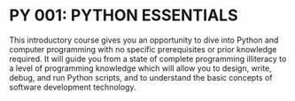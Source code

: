 # PY 001: PYTHON ESSENTIALS

This introductory course gives you an opportunity to dive into Python and computer programming with no specific prerequisites or prior knowledge required. It will guide you from a state of complete programming illiteracy to a level of programming knowledge which will allow you to design, write, debug, and run Python scripts, and to understand the basic concepts of software development technology.
